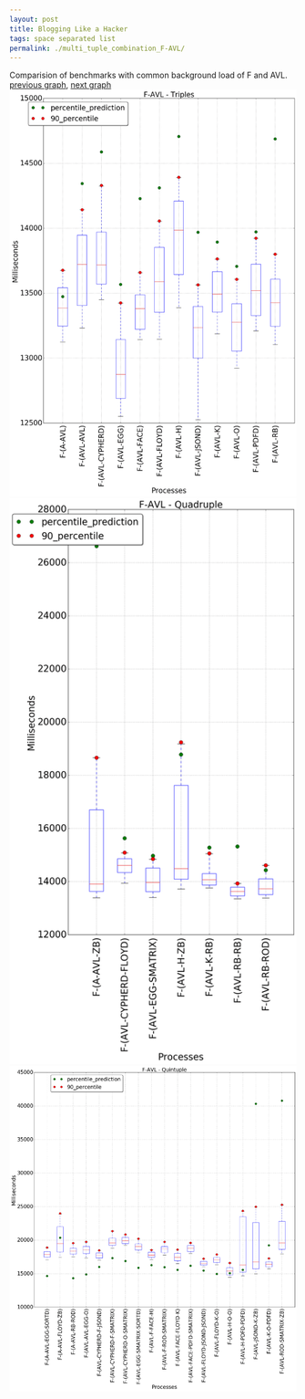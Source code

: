 ```yaml
---
layout: post
title: Blogging Like a Hacker
tags: space separated list
permalink: ./multi_tuple_combination_F-AVL/
---
```


Comparision of benchmarks with common background load of F and AVL.
[previous graph](./multi_tuple_combination_EGG-ZB/), [next graph](./multi_tuple_combination_F-A/)
<img src="./images/triple/F/F-AVL_box.png" alt="graph figure"><img src="./images/quadruple/F/F-AVL_box.png" alt="graph figure"><img src="./images/quintuple/F/F-AVL_box.png" alt="graph figure">